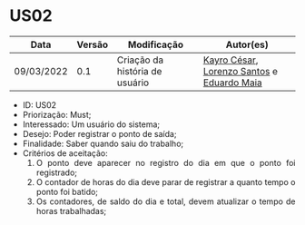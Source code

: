 # US02

|Data | Versão | Modificação | Autor(es)|
| -- | -- | -- | -- |
| 09/03/2022 | 0.1 | Criação da história de usuário | [Kayro César](https://github.com/kayrocesar), [Lorenzo Santos](https://github.com/kayrocesar) e [Eduardo Maia](https://github.com/eduardomr) |

<ul>
<li> ID: US02</li>
<li>Priorização: Must;</li>
<li>Interessado: Um usuário do sistema;</li>
<li>Desejo: Poder registrar o ponto de saída;</li>
<li>Finalidade: Saber quando saiu do trabalho;</li>
<li align="justify"> Critérios de aceitação:
    <ol>
    <li> O ponto deve aparecer no registro do dia em que o ponto foi registrado;</li>
    <li> O contador de horas do dia deve parar de registrar a quanto tempo o ponto foi batido;</li>
    <li> Os contadores, de saldo do dia e total, devem atualizar o tempo de horas trabalhadas;</li>
    </ol>
</ul>